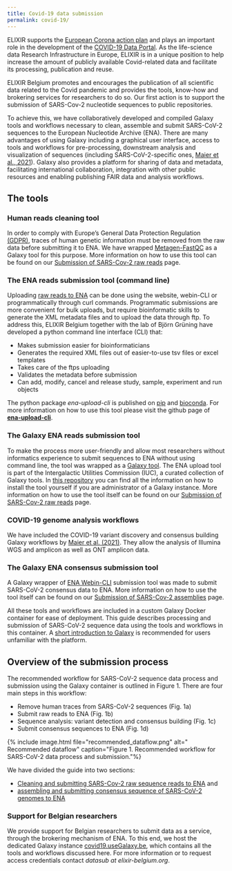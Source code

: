 ```yaml
---
title: Covid-19 data submission
permalink: covid-19/
---
```


ELIXIR supports the [European Corona action plan](https://ec.europa.eu/info/sites/info/files/covid-firsteravscorona_actions.pdf) and plays an important role in the development of the [COVID-19 Data Portal](https://www.covid19dataportal.org). As the life-science data Research Infrastructure in Europe, ELIXIR is in a unique position to help increase the amount of publicly available Covid-related data and facilitate its processing, publication and reuse.

ELIXIR Belgium promotes and encourages the publication of all scientific data related to the Covid  pandemic and provides the tools, know-how and brokering services for researchers to do so. Our first action is to support the submission of SARS-Cov-2 nucleotide sequences to public repositories.

To achieve this, we have collaboratively developed and compiled Galaxy tools and workflows necessary to clean, assemble and submit SARS-CoV-2 sequences to the European Nucleotide Archive (ENA). There are many advantages of using Galaxy including a graphical user interface, access to tools and workflows for pre-processing, downstream analysis and visualization of sequences (including SARS-CoV-2-specific ones, [Maier et al., 2021](https://doi.org/10.1101/2021.03.25.437046)). Galaxy also provides a platform for sharing of data and metadata, facilitating international collaboration, integration with other public resources and enabling publishing FAIR data and analysis workflows.


## The tools
### Human reads cleaning tool
In order to comply with Europe’s General Data Protection Regulation [(GDPR)](https://ec.europa.eu/info/law/law-topic/data-protection/eu-data-protection-rules_en), traces of human genetic information must be removed from the raw data before submitting it to ENA. We have wrapped [Metagen-FastQC](https://github.com/Finn-Lab/Metagen-FastQC) as a Galaxy tool for this purpose. More information on how to use this tool can be found on our [Submission of SARS-Cov-2 raw reads](/covid-19/sarscov2_submission.html#4-filter-human-reads-out-of-the-raw-reads) page.

### The ENA reads submission tool (command line)

Uploading [raw reads to ENA](https://ena-docs.readthedocs.io/en/latest/submit/general-guide.html) can be done using the website, webin-CLI or programmatically through curl commands.
Programmatic submissions are more convenient for bulk uploads, but require bioinformatic skills to generate the XML metadata files and to upload the data through ftp.
To address this, ELIXIR Belgium together with the lab of Björn Grüning have developed a python command line interface (CLI) that:
- Makes submission easier for bioinformaticians
- Generates the required XML files out of easier-to-use tsv files or excel templates
- Takes care of the ftps uploading
- Validates the metadata before submission
- Can add, modify, cancel and release study, sample, experiment and run objects

The python package *ena-upload-cli* is published on [pip](https://pypi.org/project/ena-upload-cli/) and [bioconda](https://anaconda.org/bioconda/ena-upload-cli). For more information on how to use this tool please visit the github page of **[ena-upload-cli](https://github.com/usegalaxy-eu/ena-upload-cli)**.

### The Galaxy ENA reads submission tool
To make the process more user-friendly and allow most researchers without informatics experience to submit sequences to ENA without using command line, the tool was wrapped as a [Galaxy tool](https://toolshed.g2.bx.psu.edu/view/iuc/ena_upload). The ENA upload tool is part of the Intergalactic Utilities Commission (IUC), a curated collection of Galaxy tools. In [this repository](https://github.com/galaxyproject/tools-iuc/tree/master/tools/ena_upload) you can find all the information on how to install the tool yourself if you are administrator of a Galaxy instance.
More information on how to use the tool itself can be found on our [Submission of SARS-Cov-2 raw reads](/covid-19/sarscov2_submission.html#5-upload-metadata-and-submit-to-ena) page.

### COVID-19 genome analysis workflows
We have included the COVID-19 variant discovery and consensus building Galaxy workflows by [Maier et al. (2021)](https://doi.org/10.1101/2021.03.25.437046). They allow the analysis of Illumina WGS and amplicon as well as ONT amplicon data. 

### The Galaxy ENA consensus submission tool
A Galaxy wrapper of [ENA Webin-CLI](https://github.com/enasequence/webin-cli) submission tool was made to submit SARS-CoV-2 consensus data to ENA.
More information on how to use the tool itself can be found on our [Submission of SARS-Cov-2 assemblies](/covid-19/sarscov2_assembly_submission.html) page.

All these tools and workflows are included in a custom Galaxy Docker container for ease of deployment. This guide describes processing and submission of SARS-CoV-2 sequence data using the tools and workflows in this container. A [short introduction to Galaxy](https://training.galaxyproject.org/training-material/topics/introduction/tutorials/galaxy-intro-short/tutorial.html) is recommended for users unfamiliar with the platform.


## Overview of the submission process
The recommended workflow for SARS-CoV-2 sequence data process and submission using the Galaxy container is outlined in Figure 1.
There are four main steps in this workflow:
* Remove human traces from SARS-CoV-2 sequences (Fig. 1a)
* Submit raw reads to ENA (Fig. 1b) <!--- footnote with CLI (A tool to submit raw reads to ENA (command line)), also available at usegalaxy.eu--->
* Sequence analysis: variant detection and consensus building (Fig. 1c) <!--- Reference BioRXive paper --->
* Submit consensus sequences to ENA (Fig. 1d) <!--- based on Webin-CLI also available at usegalaxy.eu--->

{% include image.html file="recommended_dataflow.png" alt=" Recommended dataflow" caption="Figure 1. Recommended workflow for SARS-CoV-2 data process and submission."%}


We have divided the guide into two sections:
* [Cleaning and submitting SARS-Cov-2 raw sequence reads to ENA](sarscov2_submission) and
* [assembling and submitting consensus sequence of SARS-CoV-2 genomes to ENA](sarscov2_assembly_submission)


### Support for Belgian researchers

We provide support for Belgian researchers to submit data as a service, through the brokering mechanism of ENA. To this end, we host the dedicated Galaxy instance [covid19.useGalaxy.be](https://covid19.useGalaxy.be), which contains all the tools and workflows discussed here. For more information or to request access credentials contact *datasub at elixir-belgium.org*.



<!---  --->

